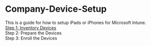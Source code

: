 # Company-Device-Setup
This is a guide for how to setup iPads or iPhones for Microsoft Intune. <BR>
[Step 1: Inventory Devices](https://github.com/HarperGraves/Company-Device-Setup/commit/fd0414cc1e651439552a54f0df10a118713b60c0) <BR> 
Step 2: Prepare the Devices <BR>
Step 3: Enroll the Devices <BR>
